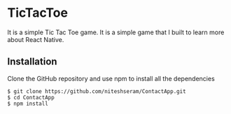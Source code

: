 # TicTacToe
It is a simple Tic Tac Toe game. 
It is a simple game that I built to learn more about React Native.

## Installation
Clone the GitHub repository and use npm to install all the dependencies
```
$ git clone https://github.com/niteshseram/ContactApp.git
$ cd ContactApp
$ npm install
```
